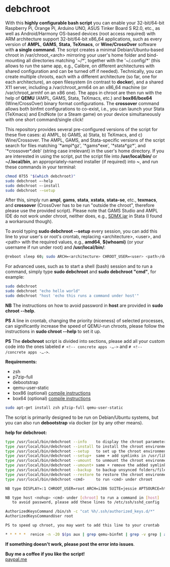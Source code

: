 # debchroot
With this **highly configurable bash script** you can enable your 32-bit/64-bit Raspberry Pi, Orange Pi, Arduino UNO, ASUS Tinker Board S R2.0, etc., as well as Android/Harmony OS-based devices (root access required) with ARM architecture support 32-bit/64-bit x86_64 applications, such as every version of **AMPL**, **GAMS**, **Stata**, **TeXmacs**, or **Wine/CrossOver** software with **a single command**. The script creates a minimal Debian/Ubuntu-based chroot in /var/chroot_\<arch\> mirroring your user's home folder and bind-mounting all directories matching '\~/\*', together with the '~/.config/\*' (this allows to run the same app, e.g., Calibre, on different architectures with shared configuration and can be turned off if needed). Technically, you can create multiple chroots, each with a different architecture (so far, one for each architecture), an open filesystem (in contrast to **docker**), and a shared X11 server, including a /var/chroot_arm64 on an x86_64 machine (or /var/chroot_armhf on an x86 one). The apps in chroot are then run with the help of **QEMU** (AMPL, GAMS, Stata, TeXmacs, etc.) and **box86/box64** (Wine/CrossOver) binary format configurations. The **crossover** command allows both binfmt configurations to co-exist, i.e., you can launch your Stata (TeXmacs) and EndNote (or a Steam game) on your device simultaneously with one short command/single click!

This repository provides several pre-configured versions of the script for these five cases: a) AMPL, b) GAMS, a) Stata, b) TeXmacs, and c) Wine/Crossover. The AMPL, GAMS, and Stata-specific versions of the script search for files matching '\*ampl\*gz', '\*gams\*exe', '\*stata\*gz\*', and '\*crossover\*.deb' (string case irrelevant) in the user's home directory. If you are interested in using the script, put the script file into **/usr/local/bin/** or **~/.local/bin**, an appropriately-named installer (if required) into **~**, and run these commands in your terminal:

```bash
chmod 0755 "$(which debchroot)"
sudo debchroot —-help
sudo debchroot —-install
sudo debchroot -—setup
```

After this, simply run **ampl**, **gams**, **stata**, **xstata**, **stata-se**, etc., **texmacs**, and **crossover** (CrossOver has to be run "outside the chroot", therefore please use the provided script). Please note that GAMS Studio and AMPL IDE do not work under chroot, neither does, e.g., [SDMX.jar](https://github.com/amattioc/SDMX) in Stata (I found a workaround though).

To avoid typing **sudo debchroot --setup** every session, you can add this line to your user's or root's crontab, replacing \<architecture\>, \<user\>, and \<path\> with the required values, e.g., **amd64**, **$(whoami)** (or your username if run under root) and **/usr/local/bin/**:

```bash
@reboot sleep 60; sudo ARCH=<architecture> CHROOT_USER=<user> <path>/debchroot --setup
```

For advanced uses, such as to start a shell (bash) session and to run a command, simply type **sudo debchroot** and **sudo debchroot "cmd"**, for example:

```bash
sudo debchroot
sudo debchroot "echo hello world"
sudo debchroot "host 'echo this runs a command under host'"
```

**NB** The instructions on how to avoid password in **host** are provided in **sudo chroot --help**.

**PS** A line in crontab, changing the priority (niceness) of selected processes, can significantly increase the speed of QEMU-run chroots, please follow the instructions in **sudo chroot --help** to set it up.

**PS** The **debchroot** script is divided into sections, please add all your custom code into the ones labeled `# <!-- concrete apps -…->` and `# <!-- /concrete apps -…->`.

**Requirements:**
- zsh
- p7zip-full
- debootstrap
- qemu-user-static
- box86 (optional) [compile instructions](https://github.com/ptitSeb/box86/blob/master/docs/COMPILE.md)
- box64 (optional) [compile instructions](https://github.com/ptitSeb/box64/blob/main/docs/COMPILE.md)

```bash
sudo apt-get install zsh p7zip-full qemu-user-static
```

The script is primarily designed to be run on Debian/Ubuntu systems, but you can also run **debootstrap** via docker (or by any other means).

**help for debchroot:**

```bash
type /usr/local/bin/debchroot --info    to display the chroot parameters
type /usr/local/bin/debchroot --install to install the chroot environment
type /usr/local/bin/debchroot --setup   to set up the chroot environment
type /usr/local/bin/debchroot --setup+  same + add symlinks in /usr/lib/
type /usr/local/bin/debchroot --umount  to unmount the chroot environment
type /usr/local/bin/debchroot --umount+ same + remove the added symlinks
type /usr/local/bin/debchroot --backup  to backup unsynced folders/files
type /usr/local/bin/debchroot --restore to restore the chroot environment
type /usr/local/bin/debchroot <cmd>     to run <cmd> under chroot

NB type DISPLAY=:1 CHROOT_USER=root ARCH=i386 SUITE=jessie APTSOURCE=http://archive.debian.org/debian/ /usr/local/bin/debchroot <flag|cmd> to change default parameters

NB type host <nohup> <cmd> under [chroot] to run a command in [host]
   to avoid password, please add these lines to /etc/ssh/sshd_config

AuthorizedKeysCommand /bin/sh -c "cat %h/.ssh/authorized_keys.d/*"
AuthorizedKeysCommandUser root

PS to speed up chroot, you may want to add this line to your crontab

* * * * *  renice -n -20 $(ps aux | grep qemu-binfmt | grep -v grep | awk ‘{print $2}’) &> /dev/null
```

**If something doesn't work, please post the error into issues**.

**Buy me a coffee if you like the script!**  
[paypal.me](https://www.paypal.com/paypalme/IBOLOTOV?country.x=CZ&locale.x=cs_CZ)
